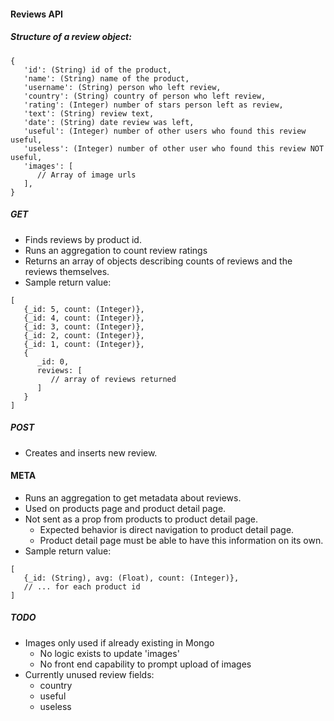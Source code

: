 #### Reviews API

##### Structure of a review object:
```
{
   'id': (String) id of the product,
   'name': (String) name of the product,
   'username': (String) person who left review,
   'country': (String) country of person who left review,
   'rating': (Integer) number of stars person left as review,
   'text': (String) review text,
   'date': (String) date review was left,
   'useful': (Integer) number of other users who found this review useful,
   'useless': (Integer) number of other user who found this review NOT useful,
   'images': [
      // Array of image urls
   ],
}
```

##### GET
- Finds reviews by product id.
- Runs an aggregation to count review ratings
- Returns an array of objects describing counts of reviews and the reviews themselves.
- Sample return value:
```
[
   {_id: 5, count: (Integer)},
   {_id: 4, count: (Integer)},
   {_id: 3, count: (Integer)},
   {_id: 2, count: (Integer)},
   {_id: 1, count: (Integer)},
   {
      _id: 0, 
      reviews: [
         // array of reviews returned
      ]
   }
]
```

##### POST
- Creates and inserts new review.

#### META
- Runs an aggregation to get metadata about reviews.
- Used on products page and product detail page.
- Not sent as a prop from products to product detail page.
   - Expected behavior is direct navigation to product detail page.
   - Product detail page must be able to have this information on its own.
- Sample return value:
```
[
   {_id: (String), avg: (Float), count: (Integer)},
   // ... for each product id
]
```

##### TODO
- Images only used if already existing in Mongo
   - No logic exists to update 'images'
   - No front end capability to prompt upload of images
- Currently unused review fields:
   - country
   - useful
   - useless